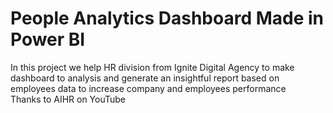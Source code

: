 # People Analytics Dashboard Made in Power BI
In this project we help HR division from Ignite Digital Agency to make dashboard to analysis and generate an insightful report based on employees data to increase company and employees performance 
<br>Thanks to AIHR on YouTube
